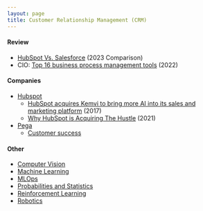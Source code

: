 ```yaml
---
layout: page
title: Customer Relationship Management (CRM)
---
```


#### Review
* [HubSpot Vs. Salesforce](https://www.forbes.com/advisor/business/software/salesforce-vs-hubspot/) (2023 Comparison)
* CIO: [Top 16 business process management tools](https://www.cio.com/article/401356/top-16-business-process-management-tools.html) (2022)

#### Companies
* [Hubspot](https://en.wikipedia.org/wiki/HubSpot)
  * [HubSpot acquires Kemvi to bring more AI into its sales and marketing platform](https://techcrunch.com/2017/07/25/hubspot-acquires-kemvi/) (2017)
  * [Why HubSpot is Acquiring The Hustle](https://blog.hubspot.com/marketing/why-hubspot-is-acquiring-the-hustle) (2021)
* [Pega](https://en.wikipedia.org/wiki/Pegasystems)
  * [Customer success](https://www.pega.com/customers?f%5B0%5D=solution%3A10236&f%5B1%5D=solution%3A10241&f%5B2%5D=solution%3A10256)

#### Other
* [Computer Vision](/computer_vision)
* [Machine Learning](/machine_learning)
* [MLOps](/mlops)
* [Probabilities and Statistics](/probabilities_and_statistics)
* [Reinforcement Learning](/reinforcement_learning)
* [Robotics](/robotics)
